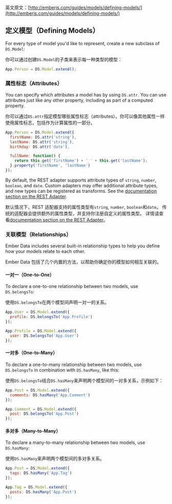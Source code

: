 英文原文：[http://emberjs.com/guides/models/defining-models/](http://emberjs.com/guides/models/defining-models/)

## 定义模型（Defining Models）

For every type of model you'd like to represent, create a new subclass of
`DS.Model`:

你可以通过创建`DS.Model`的子类来表示每一种类型的模型：

```javascript
App.Person = DS.Model.extend();
```

### 属性标志（Attributes）

You can specify which attributes a model has by using `DS.attr`. You can
use attributes just like any other property, including as part of a
computed property.

你可以通过`DS.attr`指定模型哪些属性标志（attributes）。你可以像其他属性一样使用属性标志，包括作为计算属性的一部分。

```javascript
App.Person = DS.Model.extend({
  firstName: DS.attr('string'),
  lastName: DS.attr('string'),
  birthday: DS.attr('date'),

  fullName: function() {
    return this.get('firstName') + ' ' + this.get('lastName');
  }.property('firstName', 'lastName')
});
```

By default, the REST adapter supports attribute types of `string`,
`number`, `boolean`, and `date`. Custom adapters may offer additional
attribute types, and new types can be registered as transforms. See the
[documentation section on the REST Adapter](/guides/models/the-rest-adapter).

默认情况下，REST 适配器支持的属性类型有`string`, `number`, `boolean`和`date`。
传统的适配器会提供额外的属性类型，并支持你注册自定义的属性类型。
详情请查看[documentation section on the REST Adapter](/guides/models/the-rest-adapter)。

### 关联模型（Relationships）

Ember Data includes several built-in relationship types to help you
define how your models relate to each other.

Ember Data 包括了几个内置的方法，以帮助你确定你的模型如何相互关联的。

#### 一对一（One-to-One）

To declare a one-to-one relationship between two models, use
`DS.belongsTo`:

使用`DS.belongsTo`在两个模型间声明一对一的关系。

```js
App.User = DS.Model.extend({
  profile: DS.belongsTo('App.Profile')
});

App.Profile = DS.Model.extend({
  user: DS.belongsTo('App.User')
});
```

#### 一对多（One-to-Many）

To declare a one-to-many relationship between two models, use
`DS.belongsTo` in combination with `DS.hasMany`, like this:

使用`DS.belongsTo`结合`DS.hasMany`来声明两个模型间的一对多关系，示例如下：

```js
App.Post = DS.Model.extend({
  comments: DS.hasMany('App.Comment')
});

App.Comment = DS.Model.extend({
  post: DS.belongsTo('App.Post')
});
```

#### 多对多（Many-to-Many）

To declare a many-to-many relationship between two models, use
`DS.hasMany`:

使用`DS.hasMany`来声明两个模型间的多对多关系。

```js
App.Post = DS.Model.extend({
  tags: DS.hasMany('App.Tag')
});

App.Tag = DS.Model.extend({
  posts: DS.hasMany('App.Post')
});
```
